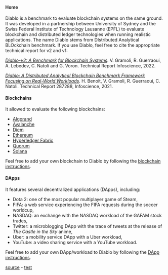 #### Home

Diablo is a benchmark to evaluate blockchain systems on the same ground.
It was developed in a partnership between University of Sydney and the Swiss Federal Institute of Technology Lausanne (EPFL)
to evaluate blockchain and distributed ledger technologies when running realistic applications.
The name Diablo stems from DIstributed Analytical BLOckchain benchmark.
If you use Diablo, feel free to cite the appropriate technical report for v2 and v1: 

*[Diablo-v2: A Benchmark for Blockchain Systems](https://infoscience.epfl.ch/record/294268?ln=en)*.
V. Gramoli, R. Guerraoui, A. Lebedev, C. Natoli and G. Voron.
Technical Report Infoscience, 2022.

*[Diablo: A Distributed Analytical Blockchain Benchmark Framework Focusing on Real-World Workloads](https://infoscience.epfl.ch/record/285731?ln=en)*.
H. Benoit, V. Gramoli, R. Guerraoui, C. Natoli.
Technical Report 287288, Infoscience, 2021.

#### Blockchains
It allowed to evaluate the following blockchains:
 * [Algorand](https://github.com/algorand)
 * [Avalanche](https://github.com/ava-labs/avalanchego)
 * [Diem](https://github.com/diem/diem)
 * [Ethereum](https://github.com/ethereum/go-ethereum)
 * [Hyperledger Fabric](https://github.com/hyperledger/fabric)
 * [Quorum](https://github.com/ConsenSys/quorum)
 * [Solana](https://github.com/solana-labs/solana)

Feel free to add your own blockchain to Diablo by following the [blockchain instructions](blockchain-howto).


#### DApps
It features several decentralized applications (DApps), including:
 * Dota 2: one of the most popular multiplayer game of Steam, 
 * FIFA: a web service experiencing the FIFA requests during the soccer worldcup, 
 * NASDAQ: an exchange with the NASDAQ workload of the GAFAM stock trades,
 * Twitter: a microblogging DApp with the trace of tweets at the release of *The Castle in the Sky* anime,
 * Uber: a mobility service DApp with a Uber workload, 
 * YouTube: a video sharing service with a YouTube workload.

Feel free to add your own DApp/workload to Diablo by following the [DApp instructions](dapp-howto).

[source](https://github.com/NatoliChris/diablo-benchmark/) - [test](http://194.182.162.199)
